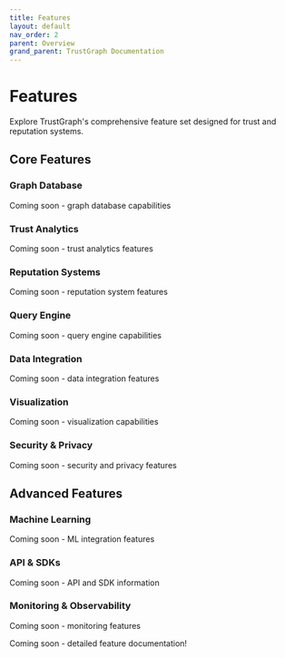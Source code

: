 ```yaml
---
title: Features
layout: default
nav_order: 2
parent: Overview
grand_parent: TrustGraph Documentation
---
```


# Features

Explore TrustGraph's comprehensive feature set designed for trust and reputation systems.

## Core Features

### Graph Database
Coming soon - graph database capabilities

### Trust Analytics
Coming soon - trust analytics features

### Reputation Systems
Coming soon - reputation system features

### Query Engine
Coming soon - query engine capabilities

### Data Integration
Coming soon - data integration features

### Visualization
Coming soon - visualization capabilities

### Security & Privacy
Coming soon - security and privacy features

## Advanced Features

### Machine Learning
Coming soon - ML integration features

### API & SDKs
Coming soon - API and SDK information

### Monitoring & Observability
Coming soon - monitoring features

Coming soon - detailed feature documentation!
